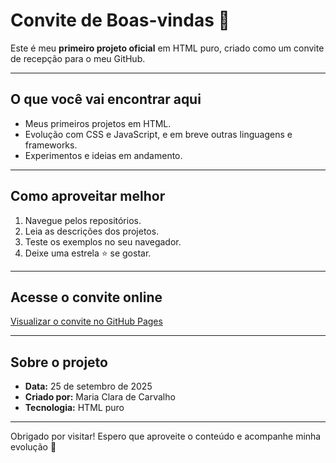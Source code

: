 # Convite de Boas-vindas 🎉

Este é meu **primeiro projeto oficial** em HTML puro, criado como um convite de recepção para o meu GitHub.

---

## O que você vai encontrar aqui

- Meus primeiros projetos em HTML.  
- Evolução com CSS e JavaScript, e em breve outras linguagens e frameworks.  
- Experimentos e ideias em andamento.

---

## Como aproveitar melhor

1. Navegue pelos repositórios.  
2. Leia as descrições dos projetos.  
3. Teste os exemplos no seu navegador.  
4. Deixe uma estrela ⭐ se gostar.  

---

## Acesse o convite online

[Visualizar o convite no GitHub Pages](https://cabohyun.github.io/Boas-Vindas/)

---

## Sobre o projeto

- **Data:** 25 de setembro de 2025  
- **Criado por:** Maria Clara de Carvalho  
- **Tecnologia:** HTML puro

---

Obrigado por visitar! Espero que aproveite o conteúdo e acompanhe minha evolução 🚀
